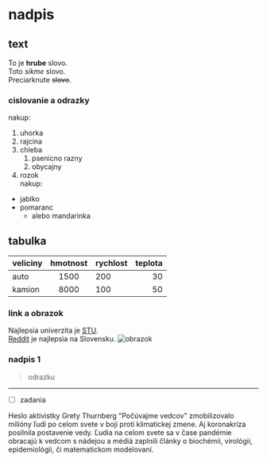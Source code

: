 # nadpis
## text 
To je **hrube** slovo. <br>
Toto _sikme_ slovo. <br>
Preciarknute ~~slovo~~.
### cislovanie a odrazky
nakup:
1. uhorka
2. rajcina
7. chleba
   1. psenicno razny
   8. obycajny
20. rozok <br>
nakup:
* jablko
* pomaranc
  * alebo mandarinka
## tabulka 
| veliciny | hmotnost | rychlost | teplota |
| -------- | :------: | :------- | -------: |
| auto | 1500 | 200 | 30 |
| kamion | 8000 | 100 | 50 |
### link a obrazok 
Najlepsia univerzita je [STU](https://www.stuba.sk/). <br>
[Reddit][1] je najlepsia na Slovensku.
![obrazok](https://www.cukrarskysvet.sk/fotky8077/fotos/_vyr_7713disque-azyme-licorne-blanche.jpg)
### nadpis 1
> odrazku

---
- [ ] zadania 

<p> Heslo aktivistky Grety Thurnberg "Počúvajme vedcov" zmobilizovalo milióny ľudí po celom svete v boji proti klimatickej zmene. Aj koronakríza posilnila postavenie vedy. Ľudia na celom svete sa v čase pandémie obracajú k vedcom s nádejou a médiá zaplnili články o biochémii, virológii, epidemiológii, či matematickom modelovaní. </p>

[1]: https://github.com/adam-p/markdown-here/wiki/Markdown-Cheatsheet
